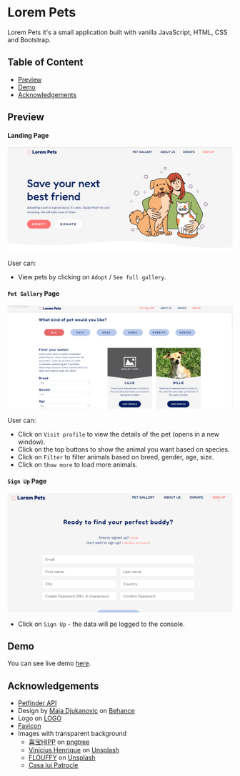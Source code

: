 
# Lorem Pets

Lorem Pets it's a small application built with vanilla JavaScript, HTML, CSS and Bootstrap.


## Table of Content

- [Preview](#preview)
- [Demo](#demo)
- [Acknowledgements](#Acknowledgements)


## Preview
#### Landing Page

![App Screenshot](https://github.com/cbutuc/lorem-pets/blob/main/screenshots/home.png?raw=true)

User can:

- View pets by clicking on `Adopt` / `See full gallery`.

#### `Pet Gallery` Page

![App Screenshot](https://github.com/cbutuc/lorem-pets/blob/main/screenshots/filter.png?raw=true)

User can:

- Click on `Visit profile` to view the details of the pet (opens in a new window).
- Click on the top buttons to show the animal you want based on species.
- Click on `Filter` to filter animals based on breed, gender, age, size.
- Click on `Show more` to load more animals.

#### `Sign Up` Page

![App Screenshot](https://github.com/cbutuc/lorem-pets/blob/main/screenshots/form.png?raw=true)

- Click on `Sign Up` - the data will pe logged to the console.

## Demo

You can see live demo [here](https://lorem-pets-cristina.netlify.app/index.html).


## Acknowledgements

 - [Petfinder API](https://www.petfinder.com/developers/)
 - Design by [Maja Djukanovic](https://www.behance.net/majadjukan6903) on [Behance](https://www.behance.net/gallery/152048741/Buddy-Pet-Adoption-Shelter-UXUI?tracking_source=search_projects%7Cpet+adoption+web+design)
 - Logo on [LOGO](https://app.logo.com/business-name)
 - [Favicon](https://favicon.io/favicon-converter/)
 - Images with transparent background 
   - [喜宝HIPP](https://pngtree.com/freepng/cute-puppy-carton-adoption_6284980.html) on [pngtree](https://pngtree.com/)
   - [Vinícius Henrique](https://pngtree.com/freepng/cute-puppy-carton-adoption_6284980.html) on [Unsplash](https://unsplash.com/photos/nQiScbAgj3M)
   - [FLOUFFY](https://unsplash.com/@theflouffy) on [Unsplash](https://unsplash.com/photos/g2FtlFrc164)
   - [Casa lui Patrocle](https://www.facebook.com/casaluipatrocle/photos?locale=ro_RO)


